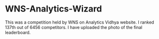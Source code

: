 # WNS-Analytics-Wizard
This was a competition held by WNS on Analytics Vidhya website.  I ranked 137th out of 6456 competitors. I have uploaded the photo of the final leaderboard. 

